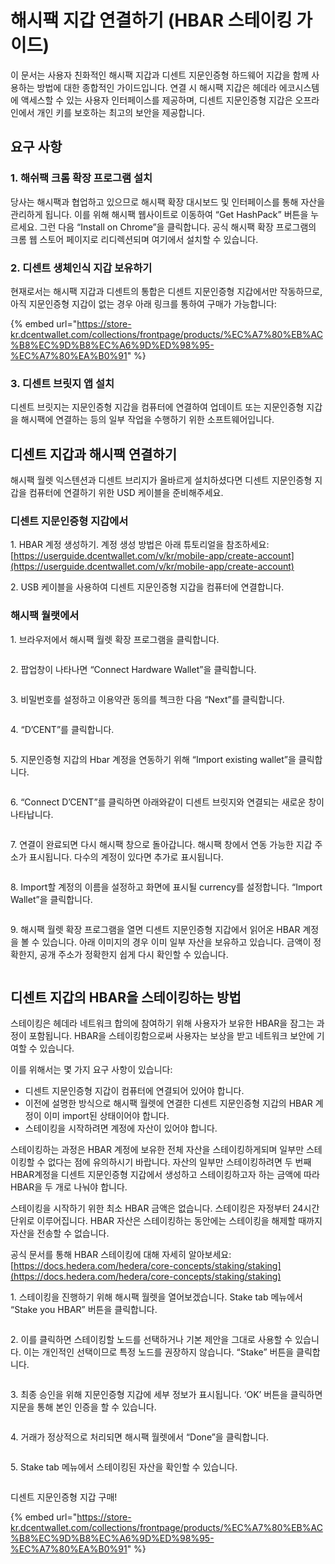 # 해시팩 지갑 연결하기 (HBAR 스테이킹 가이드)

이 문서는 사용자 친화적인 해시팩 지갑과 디센트 지문인증형 하드웨어 지갑을 함께 사용하는 방법에 대한 종합적인 가이드입니다. 연결 시 해시팩 지갑은 헤데라 에코시스템에 액세스할 수 있는 사용자 인터페이스를 제공하며, 디센트 지문인증형 지갑은 오프라인에서 개인 키를 보호하는 최고의 보안을 제공합니다.

## 요구 사항

### **1. 해쉬팩 크롬 확장 프로그램 설치**

당사는 해시팩과 협업하고 있으므로 해시팩 확장 대시보드 및 인터페이스를 통해 자산을 관리하게 됩니다. 이를 위해 해시팩 웹사이트로 이동하여 “Get HashPack” 버튼을 누르세요. 그런 다음 “Install on Chrome”을 클릭합니다. 공식 해시팩 확장 프로그램의 크롬 웹 스토어 페이지로 리디렉션되며 여기에서 설치할 수 있습니다.

### **2. 디센트 생체인식 지갑 보유하기**

현재로서는 해시팩 지갑과 디센트의 통합은 디센트 지문인증형 지갑에서만 작동하므로, 아직 지문인증형 지갑이 없는 경우 아래 링크를 통하여 구매가 가능합니다:

{% embed url="https://store-kr.dcentwallet.com/collections/frontpage/products/%EC%A7%80%EB%AC%B8%EC%9D%B8%EC%A6%9D%ED%98%95-%EC%A7%80%EA%B0%91" %}

### **3. 디센트 브릿지 앱 설치**

디센트 브릿지는 지문인증형 지갑을 컴퓨터에 연결하여 업데이트 또는 지문인증형 지갑을 해시팩에 연결하는 등의 일부 작업을 수행하기 위한 소프트웨어입니다.&#x20;

## 디센트 지갑과 해시팩 연결하기

해시팩 월렛 익스텐션과 디센트 브리지가 올바르게 설치하셨다면 디센트 지문인증형 지갑을 컴퓨터에 연결하기 위한 USD 케이블을 준비해주세요.

### **디센트 지문인증형 지갑에서**

1\. HBAR 계정 생성하기. 계정 생성 방법은 아래 튜토리얼을 참조하세요:\
[https://userguide.dcentwallet.com/v/kr/mobile-app/create-account](https://userguide.dcentwallet.com/v/kr/mobile-app/create-account)

2\. USB 케이블을 사용하여 디센트 지문인증형 지갑을 컴퓨터에 연결합니다.

### **해시팩 월랫에서**

1\. 브라우저에서 해시팩 월렛 확장 프로그램을 클릭합니다.

<div align="left">

<figure><img src="https://cdn-images-1.medium.com/max/800/0*tsJM8PAXsNtFFOPH" alt=""><figcaption></figcaption></figure>

</div>

2\. 팝업창이 나타나면 “Connect Hardware Wallet”을 클릭합니다.

<div align="left">

<figure><img src="https://cdn-images-1.medium.com/max/800/0*E9rezfeFm0ov825u" alt=""><figcaption></figcaption></figure>

</div>

3\. 비밀번호를 설정하고 이용약관 동의를 첵크한 다음 “Next”를 클릭합니다.

<div align="left">

<figure><img src="https://cdn-images-1.medium.com/max/800/0*qG16dZipEiC3xj7b" alt=""><figcaption></figcaption></figure>

</div>

4\. “D’CENT”를 클릭합니다.

<div align="left">

<figure><img src="https://cdn-images-1.medium.com/max/800/0*PjVZdbTiWCvDXNdp" alt=""><figcaption></figcaption></figure>

</div>

5\. 지문인증형 지갑의 Hbar 계정을 연동하기 위해 “Import existing wallet”을 클릭합니다.

<div align="left">

<figure><img src="https://cdn-images-1.medium.com/max/800/0*lppWB7xb3HzIIKML" alt=""><figcaption></figcaption></figure>

</div>

6\. “Connect D’CENT”를 클릭하면 아래와같이 디센트 브릿지와 연결되는 새로운 창이 나타납니다.

<div align="left">

<figure><img src="https://cdn-images-1.medium.com/max/800/0*O12GRuNEpQNVzqUN" alt=""><figcaption></figcaption></figure>

</div>

7\. 연결이 완료되면 다시 해시팩 창으로 돌아갑니다. 해시팩 창에서 연동 가능한 지갑 주소가 표시됩니다. 다수의 계정이 있다면 추가로 표시됩니다.

<div align="left">

<figure><img src="https://cdn-images-1.medium.com/max/800/0*SPA5TB692Q2L9dR1" alt=""><figcaption></figcaption></figure>

</div>

8\. Import할 계정의 이름을 설정하고 화면에 표시될 currency를 설정합니다. “Import Wallet”을 클릭합니다.

<div align="left">

<figure><img src="https://cdn-images-1.medium.com/max/800/0*-k5eK1XD6RuSD8l7" alt=""><figcaption></figcaption></figure>

</div>

9\. 해시팩 월렛 확장 프로그램을 열면 디센트 지문인증형 지갑에서 읽어온 HBAR 계정을 볼 수 있습니다. 아래 이미지의 경우 이미 일부 자산을 보유하고 있습니다. 금액이 정확한지, 공개 주소가 정확한지 쉽게 다시 확인할 수 있습니다.

<div align="left">

<figure><img src="https://cdn-images-1.medium.com/max/800/0*eTakIUXVm0EgygNf" alt=""><figcaption></figcaption></figure>

</div>

## 디센트 지갑의 HBAR을 스테이킹하는 방법

스테이킹은 헤데라 네트워크 합의에 참여하기 위해 사용자가 보유한 HBAR을 잠그는 과정이 포함됩니다. HBAR을 스테이킹함으로써 사용자는 보상을 받고 네트워크 보안에 기여할 수 있습니다.

이를 위해서는 몇 가지 요구 사항이 있습니다:

* 디센트 지문인증형 지갑이 컴퓨터에 연결되어 있어야 합니다.
* 이전에 설명한 방식으로 해시팩 월렛에 연결한 디센트 지문인증형 지갑의 HBAR 계정이 이미 import된 상태이어야 합니다.
* 스테이킹을 시작하려면 계정에 자산이 있어야 합니다.

스테이킹하는 과정은 HBAR 계정에 보유한 전체 자산을 스테이킹하게되며 일부만 스테이킹할 수 없다는 점에 유의하시기 바랍니다. 자산의 일부만 스테이킹하려면 두 번째 HBAR계정을 디센트 지문인증형 지갑에서 생성하고 스테이킹하고자 하는 금액에 따라 HBAR을 두 개로 나눠야 합니다.

스테이킹을 시작하기 위한 최소 HBAR 금액은 없습니다. 스테이킹은 자정부터 24시간 단위로 이루어집니다. HBAR 자산은 스테이킹하는 동안에는 스테이킹을 해제할 때까지 자산을 전송할 수 없습니다.

공식 문서를 통해 HBAR 스테이킹에 대해 자세히 알아보세요: [https://docs.hedera.com/hedera/core-concepts/staking/staking](https://docs.hedera.com/hedera/core-concepts/staking/staking)

1\. 스테이킹을 진행하기 위해 해시팩 월렛을 열어보겠습니다. Stake tab 메뉴에서 “Stake you HBAR” 버튼을 클릭합니다.

<div align="left">

<figure><img src="https://cdn-images-1.medium.com/max/800/0*vHyB_W-4q2jUUGiI" alt=""><figcaption></figcaption></figure>

</div>

2\. 이를 클릭하면 스테이킹할 노드를 선택하거나 기본 제안을 그대로 사용할 수 있습니다. 이는 개인적인 선택이므로 특정 노드를 권장하지 않습니다. “Stake” 버튼을 클릭합니다.

<div align="left">

<figure><img src="https://cdn-images-1.medium.com/max/800/0*qy-fXLWnNzwqdnO6" alt=""><figcaption></figcaption></figure>

</div>

3\. 최종 승인을 위해 지문인증형 지갑에 세부 정보가 표시됩니다. ‘OK’ 버튼을 클릭하면 지문을 통해 본인 인증을 할 수 있습니다.

<div align="left">

<figure><img src="https://cdn-images-1.medium.com/max/800/0*QLHbC7my_J4iaazh" alt=""><figcaption></figcaption></figure>

</div>

4\. 거래가 정상적으로 처리되면 해시팩 월렛에서 “Done”을 클릭합니다.

<div align="left">

<figure><img src="https://cdn-images-1.medium.com/max/800/0*lE7mA-LVxXjCSqmX" alt=""><figcaption></figcaption></figure>

</div>

5\. Stake tab 메뉴에서 스테이킹된 자산을 확인할 수 있습니다.

<div align="left">

<figure><img src="https://cdn-images-1.medium.com/max/800/0*8gGGj5-ITBevtXRa" alt=""><figcaption></figcaption></figure>

</div>

디센트 지문인증형 지갑 구매!

{% embed url="https://store-kr.dcentwallet.com/collections/frontpage/products/%EC%A7%80%EB%AC%B8%EC%9D%B8%EC%A6%9D%ED%98%95-%EC%A7%80%EA%B0%91" %}
